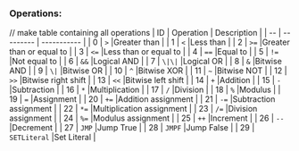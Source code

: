 ### Operations:

// make table containing all operations
| ID | Operation | Description |
| -- | --------- | ----------- |
| 0  |    `>`    |Greater than |
| 1  |    `<`    |Less than |
| 2  |    `>=`   |Greater than or equal to |
| 3  |    `<=`   |Less than or equal to |
| 4  |    `==`   |Equal to |
| 5  |    `!=`   |Not equal to |
| 6  |    `&&`   |Logical AND |
| 7  |    `\|\|`   |Logical OR |
| 8  |    `&`    |Bitwise AND |
| 9  |    `\|`    |Bitwise OR |
| 10 |    `^`    |Bitwise XOR |
| 11 |    `~`    |Bitwise NOT |
| 12 |    `>>`   |Bitwise right shift |
| 13 |    `<<`   |Bitwise left shift |
| 14 |    `+`    |Addition |
| 15 |    `-`    |Subtraction |
| 16 |    `*`    |Multiplication |
| 17 |    `/`    |Division |
| 18 |    `%`    |Modulus |
| 19 |    `=`    |Assignment |
| 20 |    `+=`   |Addition assignment |
| 21 |    `-=`   |Subtraction assignment |
| 22 |    `*=`   |Multiplication assignment |
| 23 |    `/=`   |Division assignment |
| 24 |    `%=`   |Modulus assignment |
| 25 |    `++`   |Increment |
| 26 |    `--`   |Decrement |
| 27 |    `JMP`    |Jump True |
| 28 |    `JMPF`   |Jump False |
| 29 |    `SETLiteral`   |Set Literal |